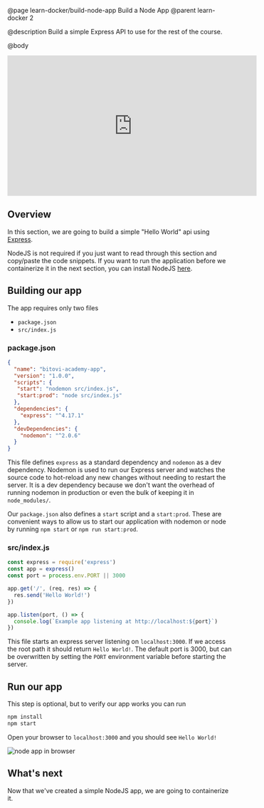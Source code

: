 @page learn-docker/build-node-app Build a Node App
@parent learn-docker 2

@description Build a simple Express API to use for the rest of the course.

@body

<iframe width="560" height="315" src="https://www.youtube.com/embed/6sHuGWj5cGM" frameborder="0" allow="accelerometer; autoplay; encrypted-media; gyroscope; picture-in-picture" allowfullscreen></iframe>

## Overview
In this section, we are going to build a simple "Hello World" api using [Express](https://expressjs.com/).

NodeJS is not required if you just want to read through this section and copy/paste the code snippets. If you want to run the application before we containerize it in the next section, you can install NodeJS [here](https://nodejs.org/en/download/).
                  
## Building our app
The app requires only two files
* `package.json`
* `src/index.js`

### package.json
```json
{
  "name": "bitovi-academy-app",
  "version": "1.0.0",
  "scripts": {
   "start": "nodemon src/index.js",
   "start:prod": "node src/index.js"
  },
  "dependencies": {
    "express": "^4.17.1"
  },
  "devDependencies": {
    "nodemon": "^2.0.6"
  }
}
```
This file defines `express` as a standard dependency and `nodemon` as a dev dependency. Nodemon is used to run our Express server and watches the source code to hot-reload any new changes without needing to restart the server. It is a dev dependency because we don't want the overhead of running nodemon in production or even the bulk of keeping it in `node_modules/`.

Our `package.json` also defines a `start` script and a `start:prod`. These are convenient ways to allow us to start our application with nodemon or node by running `npm start` or `npm run start:prod`.

### src/index.js
```js
const express = require('express')
const app = express()
const port = process.env.PORT || 3000

app.get('/', (req, res) => {
  res.send('Hello World!')
})

app.listen(port, () => {
  console.log(`Example app listening at http://localhost:${port}`)
})
```
This file starts an express server listening on `localhost:3000`. If we access the root path it should return `Hello World!`. The default port is 3000, but can be overwritten by setting the `PORT` environment variable before starting the server.

## Run our app
This step is optional, but to verify our app works you can run
```bash
npm install
npm start
```
Open your browser to `localhost:3000` and you should see `Hello World!`

![node app in browser](../static/img/docker/2-build-node-app/node-hello-world.png)

## What's next
Now that we've created a simple NodeJS app, we are going to containerize it.
    